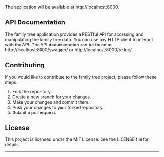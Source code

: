 
The application will be available at http://localhost:8000.

## API Documentation

The family tree application provides a RESTful API for accessing and manipulating the family tree data. You can use any HTTP client to interact with the API. The API documentation can be found at http://localhost:8000/swagger/ or http://localhost:8000/redoc/.

## Contributing

If you would like to contribute to the family tree project, please follow these steps:

1. Fork the repository.
2. Create a new branch for your changes.
3. Make your changes and commit them.
4. Push your changes to your forked repository.
5. Submit a pull request.

## License

This project is licensed under the MIT License. See the LICENSE file for details.

---